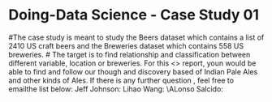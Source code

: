 # Doing-Data Science - Case Study 01
 
#The case study is meant to study the Beers dataset which contains a list of 2410 US craft beers and the Breweries dataset which contains 558 US breweries. #
The target is to find relationship and classification between different variable, location or breweries.
For this <> report, youn would be able to find and follow our though and discovery based of Indian Pale Ales and other kinds of Ales.
If there is any further question , feel free to emailthe list below:
Jeff Johnson:
Lihao Wang:
\\ALonso Salcido:

